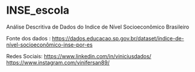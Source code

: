 # INSE_escola

Análise Descritiva de Dados do Indice de Nível Socioeconômico Brasileiro

Fonte dos dados : 
https://dados.educacao.sp.gov.br/dataset/índice-de-nível-socioeconômico-inse-por-es

Redes Sociais:
https://www.linkedin.com/in/viniciusdados/
https://www.instagram.com/vinifersan89/


